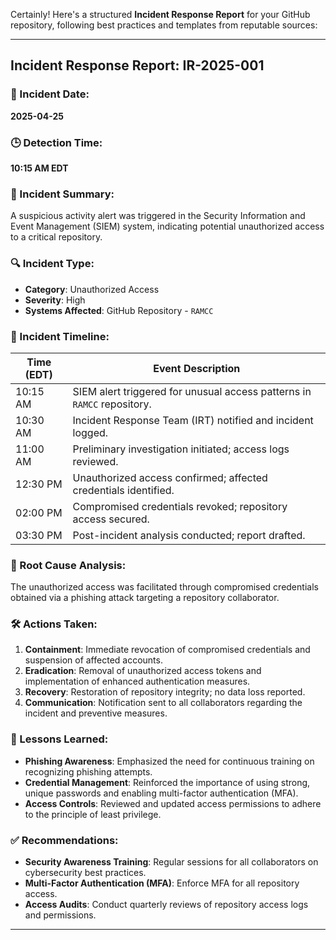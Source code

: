 Certainly! Here's a structured **Incident Response Report** for your GitHub repository, following best practices and templates from reputable sources:

---

## Incident Response Report: IR-2025-001

### 📅 Incident Date:
**2025-04-25**

### 🕒 Detection Time:
**10:15 AM EDT**

### 🧭 Incident Summary:
A suspicious activity alert was triggered in the Security Information and Event Management (SIEM) system, indicating potential unauthorized access to a critical repository.

### 🔍 Incident Type:
- **Category**: Unauthorized Access
- **Severity**: High
- **Systems Affected**: GitHub Repository - `RAMCC`

### 🧩 Incident Timeline:

| Time (EDT) | Event Description |
|------------|-------------------|
| 10:15 AM   | SIEM alert triggered for unusual access patterns in `RAMCC` repository. |
| 10:30 AM   | Incident Response Team (IRT) notified and incident logged. |
| 11:00 AM   | Preliminary investigation initiated; access logs reviewed. |
| 12:30 PM   | Unauthorized access confirmed; affected credentials identified. |
| 02:00 PM   | Compromised credentials revoked; repository access secured. |
| 03:30 PM   | Post-incident analysis conducted; report drafted. |

### 🧪 Root Cause Analysis:
The unauthorized access was facilitated through compromised credentials obtained via a phishing attack targeting a repository collaborator.

### 🛠️ Actions Taken:

1. **Containment**: Immediate revocation of compromised credentials and suspension of affected accounts.
2. **Eradication**: Removal of unauthorized access tokens and implementation of enhanced authentication measures.
3. **Recovery**: Restoration of repository integrity; no data loss reported.
4. **Communication**: Notification sent to all collaborators regarding the incident and preventive measures.

### 🧠 Lessons Learned:

- **Phishing Awareness**: Emphasized the need for continuous training on recognizing phishing attempts.
- **Credential Management**: Reinforced the importance of using strong, unique passwords and enabling multi-factor authentication (MFA).
- **Access Controls**: Reviewed and updated access permissions to adhere to the principle of least privilege.

### ✅ Recommendations:

- **Security Awareness Training**: Regular sessions for all collaborators on cybersecurity best practices.
- **Multi-Factor Authentication (MFA)**: Enforce MFA for all repository access.
- **Access Audits**: Conduct quarterly reviews of repository access logs and permissions.

---
